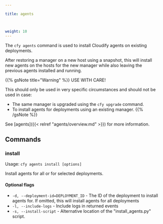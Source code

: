 ```yaml
---

title: agents



weight: 10
---
```


The `cfy agents` command is used to install Cloudify agents on existing deployments.

After restoring a manager on a new host using a snapshot, this will install new agents on the hosts for the new manager while also leaving the previous agents installed and running.

{{% gsNote title="Warning" %}}
USE WITH CARE!

This should only be used in very specific circumstances and should not be used in case:

* The same manager is upgraded using the `cfy upgrade` command.
* To install agents for deployments using an existing manager.
{{% /gsNote %}}


See [agents]({{< relref "agents/overview.md" >}}) for more information.


## Commands

### install

Usage: `cfy agents install [options]`

Install agents for all or for selected deployments.

#### Optional flags

*  `-d, --deployment-id=DEPLOYMENT_ID` -
                        The ID of the deployment to install agents for. If
                        omitted, this will install agents for all deployments
*  `-l, --include-logs` -    Include logs in returned events
*  `-s, --install-script` - Alternative location of the "install_agents.py" script.